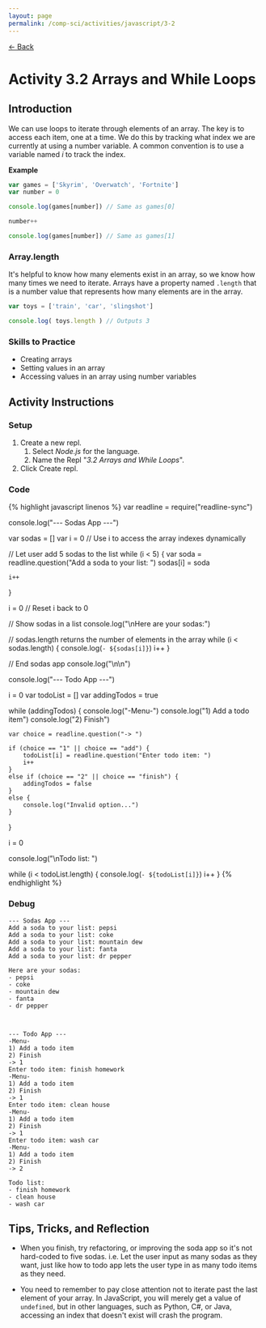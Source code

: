 ```yaml
---
layout: page
permalink: /comp-sci/activities/javascript/3-2
---
```


[← Back](./)

# Activity 3.2 Arrays and While Loops

## Introduction

We can use loops to iterate through elements of an array. The key is to access each item, one at a time. We do this by tracking what index we are currently at using a number variable. A common convention is to use a variable named *i* to track the index.

**Example**
```js
var games = ['Skyrim', 'Overwatch', 'Fortnite']
var number = 0

console.log(games[number]) // Same as games[0]

number++

console.log(games[number]) // Same as games[1]
```

### Array.length

It's helpful to know how many elements exist in an array, so we know how many times we need to iterate. Arrays have a property named `.length` that is a number value that represents how many elements are in the array.

```js
var toys = ['train', 'car', 'slingshot']

console.log( toys.length ) // Outputs 3
```

### Skills to Practice

- Creating arrays
- Setting values in an array
- Accessing values in an array using number variables

## Activity Instructions

### Setup
1. Create a new repl.
    1. Select *Node.js* for the language.
    2. Name the Repl "*3.2 Arrays and While Loops*".
2. Click Create repl.

### Code

{% highlight javascript linenos %}
var readline = require("readline-sync")


console.log("--- Sodas App ---")

var sodas = []
var i = 0 // Use i to access the array indexes dynamically


// Let user add 5 sodas to the list
while (i < 5) {
    var soda = readline.question("Add a soda to your list: ")
    sodas[i] = soda

    i++
}

i = 0 // Reset i back to 0

// Show sodas in a list
console.log("\nHere are your sodas:")


// sodas.length returns the number of elements in the array
while (i < sodas.length) {
    console.log(`- ${sodas[i]}`)
    i++
}


// End sodas app
console.log("\n\n")


console.log("--- Todo App ---")

i = 0
var todoList = []
var addingTodos = true

while (addingTodos) {
    console.log("-Menu-")
    console.log("1) Add a todo item")
    console.log("2) Finish")

    var choice = readline.question("-> ")

    if (choice == "1" || choice == "add") {
        todoList[i] = readline.question("Enter todo item: ")
        i++
    }
    else if (choice == "2" || choice == "finish") {
        addingTodos = false
    }
    else {
        console.log("Invalid option...")
    }
}

i = 0

console.log("\nTodo list: ")

while (i < todoList.length) {
    console.log(`- ${todoList[i]}`)
    i++
}
{% endhighlight %}

### Debug

```
--- Sodas App ---
Add a soda to your list: pepsi
Add a soda to your list: coke
Add a soda to your list: mountain dew
Add a soda to your list: fanta
Add a soda to your list: dr pepper

Here are your sodas:
- pepsi
- coke
- mountain dew
- fanta
- dr pepper



--- Todo App ---
-Menu-
1) Add a todo item
2) Finish
-> 1
Enter todo item: finish homework
-Menu-
1) Add a todo item
2) Finish
-> 1
Enter todo item: clean house
-Menu-
1) Add a todo item
2) Finish
-> 1
Enter todo item: wash car
-Menu-
1) Add a todo item
2) Finish
-> 2

Todo list: 
- finish homework
- clean house
- wash car
```

## Tips, Tricks, and Reflection

- When you finish, try refactoring, or improving the soda app so it's not hard-coded to five sodas. i.e. Let the user input as many sodas as they want, just like how to todo app lets the user type in as many todo items as they need.

- You need to remember to pay close attention not to iterate past the last element of your array. In JavaScript, you will merely get a value of `undefined`, but in other languages, such as Python, C#, or Java, accessing an index that doesn't exist will crash the program.